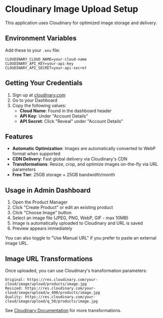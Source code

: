 # Cloudinary Image Upload Setup

This application uses Cloudinary for optimized image storage and delivery.

## Environment Variables

Add these to your `.env` file:

```env
CLOUDINARY_CLOUD_NAME=your-cloud-name
CLOUDINARY_API_KEY=your-api-key
CLOUDINARY_API_SECRET=your-api-secret
```

## Getting Your Credentials

1. Sign up at [cloudinary.com](https://cloudinary.com)
2. Go to your Dashboard
3. Copy the following values:
   - **Cloud Name**: Found in the dashboard header
   - **API Key**: Under "Account Details"
   - **API Secret**: Click "Reveal" under "Account Details"

## Features

- **Automatic Optimization**: Images are automatically converted to WebP format when supported
- **CDN Delivery**: Fast global delivery via Cloudinary's CDN
- **Transformations**: Resize, crop, and optimize images on-the-fly via URL parameters
- **Free Tier**: 25GB storage + 25GB bandwidth/month

## Usage in Admin Dashboard

1. Open the Product Manager
2. Click "Create Product" or edit an existing product
3. Click "Choose Image" button
4. Select an image file (JPEG, PNG, WebP, GIF - max 10MB)
5. Image is automatically uploaded to Cloudinary and URL is saved
6. Preview appears immediately

You can also toggle to "Use Manual URL" if you prefer to paste an external image URL.

## Image URL Transformations

Once uploaded, you can use Cloudinary's transformation parameters:

```
Original: https://res.cloudinary.com/your-cloud/image/upload/products/image.jpg
Resized: https://res.cloudinary.com/your-cloud/image/upload/w_400/products/image.jpg
Quality: https://res.cloudinary.com/your-cloud/image/upload/q_50/products/image.jpg
```

See [Cloudinary Documentation](https://cloudinary.com/documentation) for more transformations.

